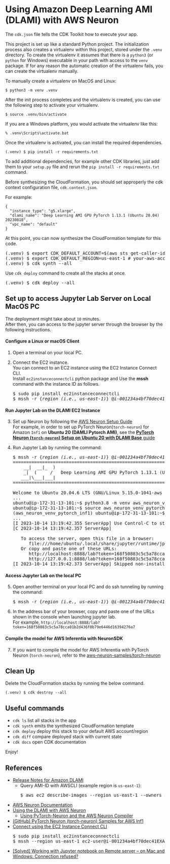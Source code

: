 
# Using Amazon Deep Learning AMI (DLAMI) with AWS Neuron

The `cdk.json` file tells the CDK Toolkit how to execute your app.

This project is set up like a standard Python project.  The initialization
process also creates a virtualenv within this project, stored under the `.venv`
directory.  To create the virtualenv it assumes that there is a `python3`
(or `python` for Windows) executable in your path with access to the `venv`
package. If for any reason the automatic creation of the virtualenv fails,
you can create the virtualenv manually.

To manually create a virtualenv on MacOS and Linux:

```
$ python3 -m venv .venv
```

After the init process completes and the virtualenv is created, you can use the following
step to activate your virtualenv.

```
$ source .venv/bin/activate
```

If you are a Windows platform, you would activate the virtualenv like this:

```
% .venv\Scripts\activate.bat
```

Once the virtualenv is activated, you can install the required dependencies.

```
(.venv) $ pip install -r requirements.txt
```

To add additional dependencies, for example other CDK libraries, just add
them to your `setup.py` file and rerun the `pip install -r requirements.txt`
command.

Before synthesizing the CloudFormation, you should set approperly the cdk context configuration file, `cdk.context.json`.

For example:

```
{
  "instance_type": "g5.xlarge",
  "dlami_name": "Deep Learning AMI GPU PyTorch 1.13.1 (Ubuntu 20.04) 20230818",
  "vpc_name": "default"
}
```

At this point, you can now synthesize the CloudFormation template for this code.

<pre>
(.venv) $ export CDK_DEFAULT_ACCOUNT=$(aws sts get-caller-identity --query Account --output text)
(.venv) $ export CDK_DEFAULT_REGION=us-east-1 # your-aws-account-region
(.venv) $ cdk synth --all
</pre>

Use `cdk deploy` command to create all the stacks at once.

<pre>
(.venv) $ cdk deploy --all
</pre>


## Set up to access Jupyter Lab Server on Local MacOS PC

The deployment might take about `10` minutes.<br/>
After then, you can access to the jupyter server through the browser by the following instructions.

#### Configure a Linux or macOS Client

1. Open a terminal on your local PC.
2. Connect the EC2 instance.<br/>
   You can connect to an EC2 instance using the EC2 Instance Connect CLI.<br/>
   Install `ec2instanceconnectcli` python package and Use the **mssh** command with the instance ID as follows.

   <pre>
   $ sudo pip install ec2instanceconnectcli
   $ mssh -r {<i>region (i.e., us-east-1)</i>} @<i>i-001234a4bf70dec41EXAMPLE</i>
   </pre>

#### Run Jupyter Lab on the DLAMI EC2 Instance

3. Set up Neuron by following the [AWS Neuron Setup Guide](https://awsdocs-neuron.readthedocs-hosted.com/en/latest/general/setup/index.html)<br/>
   For example, in order to set up PyTorch Neuron(`torch-neuron`) for Amazon `Inf1` on **Ubuntu 20 (DAMLI Pytorch AMI)**, see the [**PyTorch Neuron (`torch-neuron`) Setup on Ubuntu 20 with DLAMI Base** guide](https://awsdocs-neuron.readthedocs-hosted.com/en/latest/general/setup/neuron-setup/pytorch/neuron/ubuntu/torch-neuron-ubuntu20-base-dlami.html#setup-torch-neuron-u20-base-dlami)

4. Run Jupyter Lab by running the command:
   <pre>
   $ mssh -r {<i>region (i.e., us-east-1)</i>} @<i>i-001234a4bf70dec41EXAMPLE</i>
   =============================================================================
       __|  __|_  )
       _|  (     /   Deep Learning AMI GPU PyTorch 1.13.1 (Ubuntu 20.04)
      ___|\___|___|
   =============================================================================

   Welcome to Ubuntu 20.04.6 LTS (GNU/Linux 5.15.0-1041-aws x86_64v)
   ...
   ubuntu@ip-172-31-13-101:~$ python3.8 -m venv aws_neuron_venv_pytorch_inf1
   ubuntu@ip-172-31-13-101:~$ source aws_neuron_venv_pytorch_inf1/bin/activate
   (aws_neuron_venv_pytorch_inf1) ubuntu@ip-172-31-13-101:~$ jupyter lab --no-browser
   ...
   [I 2023-10-14 13:19:42.355 ServerApp] Use Control-C to stop this server and shut down all kernels (twice to skip confirmation).
   [C 2023-10-14 13:19:42.357 ServerApp]

      To access the server, open this file in a browser:
         file:///home/ubuntu/.local/share/jupyter/runtime/jpserver-36968-open.html
      Or copy and paste one of these URLs:
         http://localhost:8888/lab?token=168f50883c5c5a78cca01b2d436f0b79e6446d16394276a7
         http://127.0.0.1:8888/lab?token=168f50883c5c5a78cca01b2d436f0b79e6446d16394276a7
   [I 2023-10-14 13:19:42.373 ServerApp] Skipped non-installed server(s): bash-language-server, dockerfile-language-server-nodejs, javascript-typescript-langserver, jedi-language-server, julia-language-server, pyright, python-language-server, python-lsp-server, r-languageserver, sql-language-server, texlab, typescript-language-server, unified-language-server, vscode-css-languageserver-bin, vscode-html-languageserver-bin, vscode-json-languageserver-bin, yaml-language-server
   </pre>

#### Access Jupyter Lab on the local PC

5. Open another terminal on your local PC and do ssh tunneling by running the command:
   <pre>
   $ mssh -r {<i>region (i.e., us-east-1)</i>} @<i>i-001234a4bf70dec41EXAMPLE</i> -N -f -L 8888:localhost:8888
   </pre>
6. In the address bar of your browser, copy and paste one of the URLs shown in the console when launching jupyter lab.<br/>
   For example, `http://localhost:8888/lab?token=168f50883c5c5a78cca01b2d436f0b79e6446d16394276a7`

#### Compile the model for AWS Inferentia with NeuronSDK

7. If you want to compile the model for AWS Inferentia with PyTorch Neuron (`torch-neuron`), refer to the [aws-neuron-samples/torch-neuron](https://github.com/aws-neuron/aws-neuron-samples/tree/master/torch-neuron)


## Clean Up

Delete the CloudFormation stacks by running the below command.

```
(.venv) $ cdk destroy --all
```


## Useful commands

 * `cdk ls`          list all stacks in the app
 * `cdk synth`       emits the synthesized CloudFormation template
 * `cdk deploy`      deploy this stack to your default AWS account/region
 * `cdk diff`        compare deployed stack with current state
 * `cdk docs`        open CDK documentation

Enjoy!


## References

 * [Release Notes for Amazon DLAMI](https://docs.aws.amazon.com/dlami/latest/devguide/appendix-ami-release-notes.html)
   * Query AMI-ID with AWSCLI (example region is `us-east-1`):
     <pre>
     $ aws ec2 describe-images --region us-east-1 --owners amazon --filters 'Name=name,Values=Deep Learning AMI GPU PyTorch 1.13.? (Ubuntu 20.04) ????????' 'Name=state,Values=available' --query 'reverse(sort_by(Images, &CreationDate))[:1].Name'
     </pre>
 * [AWS Neuron Documentation](https://awsdocs-neuron.readthedocs-hosted.com/en/latest/index.html)
 * [Using the DLAMI with AWS Neuron](https://docs.aws.amazon.com/dlami/latest/devguide/tutorial-inferentia-using.html)
   * [Using PyTorch-Neuron and the AWS Neuron Compiler](https://docs.aws.amazon.com/dlami/latest/devguide/tutorial-inferentia-pytorch-neuron.html)
 * [(GitHub) PyTorch Neuron (torch-neuron) Samples for AWS Inf1](https://github.com/aws-neuron/aws-neuron-samples/tree/master/torch-neuron)
 * [Connect using the EC2 Instance Connect CLI](https://docs.aws.amazon.com/AWSEC2/latest/UserGuide/ec2-instance-connect-methods.html#ec2-instance-connect-connecting-ec2-cli)
   <pre>
   $ sudo pip install ec2instanceconnectcli
   $ mssh --region us-east-1 ec2-user@i-001234a4bf70dec41EXAMPLE
   </pre>
 * [[Solved] Working with Jupyter notebook on Remote server – on Mac and Windows: Connection refused?](https://ctcoding.wordpress.com/2019/10/19/working-with-jupyter-notebook-on-remote-server-on-mac-and-windows/)

